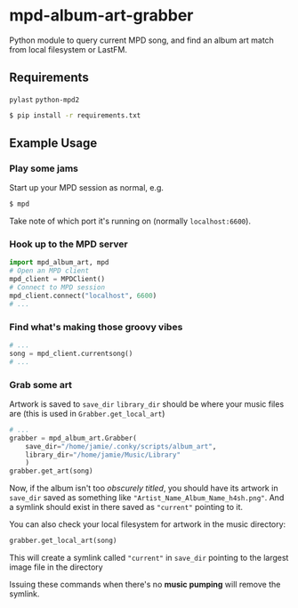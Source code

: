 # mpd-album-art-grabber

Python module to query current MPD song, and find an album art match from local filesystem or LastFM.

## Requirements
`pylast`
`python-mpd2`

```sh
$ pip install -r requirements.txt
```

## Example Usage
### Play some jams

Start up your MPD session as normal, e.g.
```sh
$ mpd
```
Take note of which port it's running on (normally `localhost:6600`).
### Hook up to the MPD server
```python
import mpd_album_art, mpd
# Open an MPD client
mpd_client = MPDClient()
# Connect to MPD session
mpd_client.connect("localhost", 6600)
# ...
```
### Find what's making those groovy vibes
```python
# ...
song = mpd_client.currentsong()
# ...
```
### Grab some art
Artwork is saved to `save_dir`
`library_dir` should be where your music files are (this is used in `Grabber.get_local_art`)
```python
# ...
grabber = mpd_album_art.Grabber(
    save_dir="/home/jamie/.conky/scripts/album_art",
    library_dir="/home/jamie/Music/Library"
    )
grabber.get_art(song)
```
Now, if the album isn't too *obscurely titled*, you should have its artwork in `save_dir`
saved as something like `"Artist_Name_Album_Name_h4sh.png"`.
And a symlink should exist in there saved as `"current"` pointing to it.

You can also check your local filesystem for artwork in the music directory:
```python
grabber.get_local_art(song)
```
This will create a symlink called `"current"` in `save_dir` pointing to the largest image file in the directory

Issuing these commands when there's no **music pumping** will remove the symlink.
